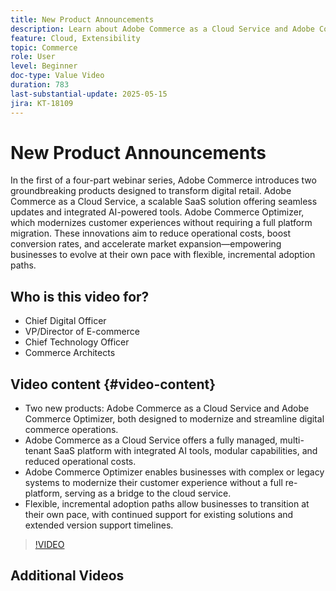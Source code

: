 ```yaml
---
title: New Product Announcements
description: Learn about Adobe Commerce as a Cloud Service and Adobe Commerce Optimizer.
feature: Cloud, Extensibility
topic: Commerce
role: User
level: Beginner
doc-type: Value Video
duration: 783
last-substantial-update: 2025-05-15
jira: KT-18109
---
```


# New Product Announcements

In the first of a four-part webinar series, Adobe Commerce introduces two groundbreaking products designed to transform digital retail. Adobe Commerce as a Cloud Service, a scalable SaaS solution offering seamless updates and integrated AI-powered tools.  Adobe Commerce Optimizer, which modernizes customer experiences without requiring a full platform migration. These innovations aim to reduce operational costs, boost conversion rates, and accelerate market expansion—empowering businesses to evolve at their own pace with flexible, incremental adoption paths.

## Who is this video for?

* Chief Digital Officer
* VP/Director of E-commerce 
* Chief Technology Officer
* Commerce Architects 

## Video content {#video-content}

* Two new products: Adobe Commerce as a Cloud Service and Adobe Commerce Optimizer, both designed to modernize and streamline digital commerce operations.
* Adobe Commerce as a Cloud Service offers a fully managed, multi-tenant SaaS platform with integrated AI tools, modular capabilities, and reduced operational costs.
* Adobe Commerce Optimizer enables businesses with complex or legacy systems to modernize their customer experience without a full re-platform, serving as a bridge to the cloud service.
* Flexible, incremental adoption paths allow businesses to transition at their own pace, with continued support for existing solutions and extended version support timelines.

>[!VIDEO](https://video.tv.adobe.com/v/3458484/?learn=on&enablevpops)

## Additional Videos

 

